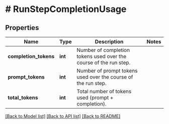 # # RunStepCompletionUsage

## Properties

Name | Type | Description | Notes
------------ | ------------- | ------------- | -------------
**completion_tokens** | **int** | Number of completion tokens used over the course of the run step. |
**prompt_tokens** | **int** | Number of prompt tokens used over the course of the run step. |
**total_tokens** | **int** | Total number of tokens used (prompt + completion). |

[[Back to Model list]](../../README.md#models) [[Back to API list]](../../README.md#endpoints) [[Back to README]](../../README.md)
